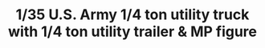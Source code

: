 ---
title: "1/35 U.S. Army 1/4 ton utility truck with 1/4 ton utility trailer &  MP figure"
price: "TBA" 
desc: "Maketa"
img_path: "/assets/img/TAKO2126.jpg"
brand: "N/A"
available: false
special_offer: false
new: false
soon: false
cat: "010000"
subcat: "013100"
subsubcat: "N/A"
sifra: "TAKO2126"
---